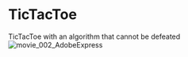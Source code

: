 # TicTacToe
TicTacToe with an algorithm that cannot be defeated
![movie_002_AdobeExpress](https://user-images.githubusercontent.com/83905590/201214168-1dbd19e4-dd0e-4221-9940-5cef2397fdf9.gif)
